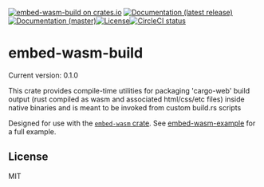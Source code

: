 [![embed-wasm-build on crates.io](https://img.shields.io/crates/v/embed-wasm-build)](https://crates.io/crates/embed-wasm-build) [![Documentation (latest release)](https://docs.rs/embed-wasm-build/badge.svg)](https://docs.rs/embed-wasm-build/) [![Documentation (master)](https://img.shields.io/badge/docs-master-brightgreen)](https://inanna-malick.github.io/embed-wasm/embed_wasm_build/)[![License](https://img.shields.io/badge/license-MIT-green.svg)](../LICENSE)[![CircleCI status](https://circleci.com/gh/inanna-malick/embed-wasm.svg?style=svg)](https://app.circleci.com/pipelines/github/inanna-malick/embed-wasm)

# embed-wasm-build

Current version: 0.1.0

This crate provides compile-time utilities for packaging 'cargo-web' build output
(rust compiled as wasm and associated html/css/etc files) inside native binaries
and is meant to be invoked from custom build.rs scripts

Designed for use with the [`embed-wasm` crate](https://crates.io/crates/embed-wasm).
See [embed-wasm-example](https://github.com/inanna-malick/embed-wasm-example) for a full example.

## License

MIT

<!--
README.md is generated from README.tpl by cargo readme. To regenerate:
cargo install cargo-readme
cargo readme > README.md
-->
